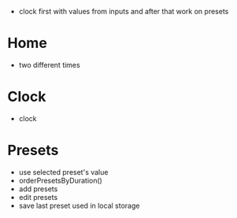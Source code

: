 -   clock first with values from inputs and after that work on presets

# Home

-   two different times

# Clock

-   clock

# Presets

-   use selected preset's value
-   orderPresetsByDuration()
-   add presets
-   edit presets
-   save last preset used in local storage
